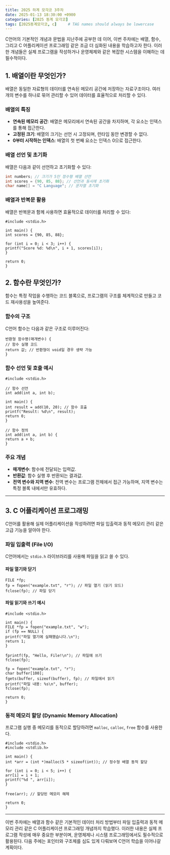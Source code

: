 ```yaml
---
title: 2025 하계 모각코 3주차
date: 2025-01-13 18:30:00 +0900
categories: [2025 동계 모각코]
tags: [2025동계모각코, c]     # TAG names should always be lowercase
---
```


C언어의 기본적인 개념과 문법을 지난주에 공부한 데 이어, 이번 주차에는 배열, 함수, 그리고 C 어플리케이션 프로그래밍 같은 조금 더 심화된 내용을 학습하고자 
한다. 이러한 개념들은 실제 프로그램을 작성하거나 운영체제와 같은 복잡한 시스템을 이해하는 데 필수적이다.

## 1. 배열이란 무엇인가?

배열은 동일한 자료형의 데이터를 연속된 메모리 공간에 저장하는 자료구조이다. 여러 개의 변수를 하나로 묶어 관리할 수 있어 데이터를 효율적으로 처리할 수 있다.

### 배열의 특징
- **연속된 메모리 공간**: 배열은 메모리에서 연속된 공간을 차지하며, 각 요소는 인덱스를 통해 접근한다.
- **고정된 크기**: 배열의 크기는 선언 시 고정되며, 런타임 동안 변경할 수 없다.
- **0부터 시작하는 인덱스**: 배열의 첫 번째 요소는 인덱스 0으로 접근한다.

### 배열 선언 및 초기화
배열은 다음과 같이 선언하고 초기화할 수 있다:
```c
int numbers; // 크기가 5인 정수형 배열 선언
int scores = {90, 85, 88}; // 선언과 동시에 초기화
char name[] = "C Language"; // 문자열 초기화
```

### 배열과 반복문 활용
배열은 반복문과 함께 사용하면 효율적으로 데이터를 처리할 수 있다:
```
#include <stdio.h>

int main() {
int scores = {90, 85, 88};

for (int i = 0; i < 3; i++) {
printf("Score %d: %d\n", i + 1, scores[i]);
}

return 0;
}
```

## 2. 함수란 무엇인가?

함수는 특정 작업을 수행하는 코드 블록으로, 프로그램의 구조를 체계적으로 만들고 코드 재사용성을 높여준다.

### 함수의 구조
C언어 함수는 다음과 같은 구조로 이루어진다:
```
반환형 함수명(매개변수) {
// 함수 실행 코드
return 값; // 반환형이 void일 경우 생략 가능
}
```

### 함수 선언 및 호출 예시
```
#include <stdio.h>

// 함수 선언
int add(int a, int b);

int main() {
int result = add(10, 20); // 함수 호출
printf("Result: %d\n", result);
return 0;
}

// 함수 정의
int add(int a, int b) {
return a + b;
}
```

### 주요 개념
- **매개변수**: 함수에 전달되는 입력값.
- **반환값**: 함수 실행 후 반환되는 결과값.
- **전역 변수와 지역 변수**: 전역 변수는 프로그램 전체에서 접근 가능하며, 지역 변수는 특정 블록 내에서만 유효하다.

---

## 3. C 어플리케이션 프로그래밍

C언어를 활용해 실제 어플리케이션을 작성하려면 파일 입출력과 동적 메모리 관리 같은 고급 기능을 알아야 한다.

### 파일 입출력 (File I/O)
C언어에서는 `stdio.h` 라이브러리를 사용해 파일을 읽고 쓸 수 있다.

#### 파일 열기와 닫기
```
FILE *fp;
fp = fopen("example.txt", "r"); // 파일 열기 (읽기 모드)
fclose(fp); // 파일 닫기
```

#### 파일 읽기와 쓰기 예시
```
#include <stdio.h>

int main() {
FILE *fp = fopen("example.txt", "w");
if (fp == NULL) {
printf("파일 열기에 실패했습니다.\n");
return 1;
}

fprintf(fp, "Hello, File!\n"); // 파일에 쓰기
fclose(fp);

fp = fopen("example.txt", "r");
char buffer[100];
fgets(buffer, sizeof(buffer), fp); // 파일에서 읽기
printf("파일 내용: %s\n", buffer);
fclose(fp);

return 0;
}
```

### 동적 메모리 할당 (Dynamic Memory Allocation)
프로그램 실행 중 메모리를 동적으로 할당하려면 `malloc`, `calloc`, `free` 함수를 사용한다.
```
#include <stdio.h>
#include <stdlib.h>

int main() {
int *arr = (int *)malloc(5 * sizeof(int)); // 정수형 배열 동적 할당

for (int i = 0; i < 5; i++) {
arr[i] = i + 1;
printf("%d ", arr[i]);
}

free(arr); // 할당된 메모리 해제

return 0;
}
```

---   

이번 주차에는 배열과 함수 같은 기본적인 데이터 처리 방법부터 파일 입출력과 동적 메모리 관리 같은 C 어플리케이션 프로그래밍 개념까지 학습했다. 이러한 내용은 실제 프로그램 작성에 매우 중요한 부분이며, 운영체제나 시스템 프로그래밍에서도 필수적으로 활용된다. 다음 주에는 포인터와 구조체를 심도 있게 다뤄보며 C언어 학습을 이어나갈 계획이다.
